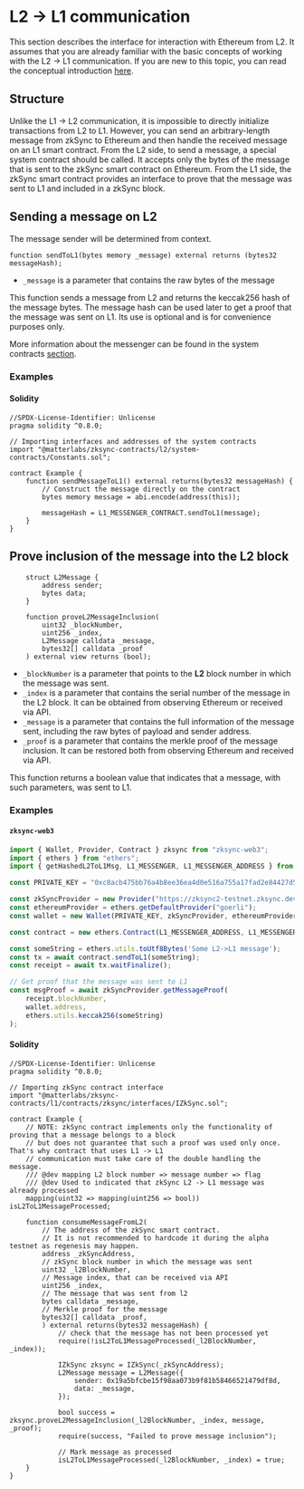 # L2 -> L1 communication

This section describes the interface for interaction with Ethereum from L2. It assumes that you are already familiar with the basic concepts of working with the L2 -> L1 communication. If you are new to this topic, you can read the conceptual introduction [here](../zksync-v2/l1-l2-interop.md).

## Structure

Unlike the L1 -> L2 communication, it is impossible to directly initialize transactions from L2 to L1. However, you can send an arbitrary-length message from zkSync to Ethereum and then handle the received message on an L1 smart contract. From the L2 side, to send a message, a special system contract should be called. It accepts only the bytes of the message that is sent to the zkSync smart contract on Ethereum. From the L1 side, the zkSync smart contract provides an interface to prove that the message was sent to L1 and included in a zkSync block.

## Sending a message on L2

The message sender will be determined from context.

```
function sendToL1(bytes memory _message) external returns (bytes32 messageHash);
```

- `_message` is a parameter that contains the raw bytes of the message

This function sends a message from L2 and returns the keccak256 hash of the message bytes. The message hash can be used later to get a proof that the message was sent on L1. Its use is optional and is for convenience purposes only.

More information about the messenger can be found in the system contracts [section](../zksync-v2/system-contracts.md#understanding-system-contracts##IL1Messenger).

### Examples

#### Solidity

```sol
//SPDX-License-Identifier: Unlicense
pragma solidity ^0.8.0;

// Importing interfaces and addresses of the system contracts
import "@matterlabs/zksync-contracts/l2/system-contracts/Constants.sol";

contract Example {
    function sendMessageToL1() external returns(bytes32 messageHash) {
        // Construct the message directly on the contract
        bytes memory message = abi.encode(address(this));

        messageHash = L1_MESSENGER_CONTRACT.sendToL1(message);
    }
}
```

## Prove inclusion of the message into the L2 block

```
    struct L2Message {
        address sender;
        bytes data;
    }

    function proveL2MessageInclusion(
        uint32 _blockNumber,
        uint256 _index,
        L2Message calldata _message,
        bytes32[] calldata _proof
    ) external view returns (bool);
```

- `_blockNumber` is a parameter that points to the **L2** block number in which the message was sent.
- `_index` is a parameter that contains the serial number of the message in the L2 block. It can be obtained from observing Ethereum or received via API.
- `_message` is a parameter that contains the full information of the message sent, including the raw bytes of payload and sender address.
- `_proof` is a parameter that contains the merkle proof of the message inclusion. It can be restored both from observing Ethereum and received via API.

This function returns a boolean value that indicates that a message, with such parameters, was sent to L1.

### Examples

#### `zksync-web3`

```ts
import { Wallet, Provider, Contract } zksync from "zksync-web3";
import { ethers } from "ethers";
import { getHashedL2ToL1Msg, L1_MESSENGER, L1_MESSENGER_ADDRESS } from 'zksync-web3/build/src/utils';

const PRIVATE_KEY = "0xc8acb475bb76a4b8ee36ea4d0e516a755a17fad2e84427d5559b37b544d9ba5a";

const zkSyncProvider = new Provider("https://zksync2-testnet.zksync.dev");
const ethereumProvider = ethers.getDefaultProvider("goerli");
const wallet = new Wallet(PRIVATE_KEY, zkSyncProvider, ethereumProvider);

const contract = new ethers.Contract(L1_MESSENGER_ADDRESS, L1_MESSENGER, wallet);

const someString = ethers.utils.toUtf8Bytes('Some L2->L1 message');
const tx = await contract.sendToL1(someString);
const receipt = await tx.waitFinalize();

// Get proof that the message was sent to L1
const msgProof = await zkSyncProvider.getMessageProof(
    receipt.blockNumber,
    wallet.address,
    ethers.utils.keccak256(someString)
);
```

#### Solidity

```sol
//SPDX-License-Identifier: Unlicense
pragma solidity ^0.8.0;

// Importing zkSync contract interface
import "@matterlabs/zksync-contracts/l1/contracts/zksync/interfaces/IZkSync.sol";

contract Example {
    // NOTE: zkSync contract implements only the functionality of proving that a message belongs to a block
    // but does not guarantee that such a proof was used only once. That's why contract that uses L1 -> L1
    // communication must take care of the double handling the message.
    /// @dev mapping L2 block number => message number => flag
    /// @dev Used to indicated that zkSync L2 -> L1 message was already processed
    mapping(uint32 => mapping(uint256 => bool)) isL2ToL1MessageProcessed;

    function consumeMessageFromL2(
        // The address of the zkSync smart contract.
        // It is not recommended to hardcode it during the alpha testnet as regenesis may happen.
        address _zkSyncAddress,
        // zkSync block number in which the message was sent
        uint32 _l2BlockNumber,
        // Message index, that can be received via API
        uint256 _index,
        // The message that was sent from l2
        bytes calldata _message,
        // Merkle proof for the message
        bytes32[] calldata _proof,
        ) external returns(bytes32 messageHash) {
            // check that the message has not been processed yet
            require(!isL2ToL1MessageProcessed(_l2BlockNumber, _index));

            IZkSync zksync = IZkSync(_zkSyncAddress);
            L2Message message = L2Message({
                sender: 0x19a5bfcbe15f98aa073b9f81b58466521479df8d,
                data: _message,
            });

            bool success = zksync.proveL2MessageInclusion(_l2BlockNumber, _index, message, _proof);
            require(success, "Failed to prove message inclusion");

            // Mark message as processed
            isL2ToL1MessageProcessed(_l2BlockNumber, _index) = true;
    }
}
```
